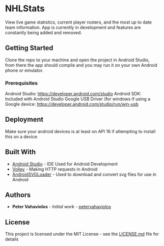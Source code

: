 # NHLStats

View live game statistics, current player rosters, and the most up to date team information.
App is currently in development and features are constantly being added and removed.

## Getting Started

Clone the repo to your machine and open the project in Android Studio, from there the app
should compile and you may run it on your own Android phone or emulator.

### Prerequisites

Android Studio: https://developer.android.com/studio
Android SDK: Included with Android Studio
Google USB Driver (for windows if using a Google device: https://developer.android.com/studio/run/win-usb

## Deployment

Make sure your android devices is at least on API 16 if attempting to install this on a device.

## Built With

* [Android Studio](https://developer.android.com/studio/) - IDE Used for Android Development
* [Volley](https://github.com/google/volley) - Making HTTP requests in Android
* [AndroidSVGLoader](https://github.com/ar-android/AndroidSvgLoader) - Used to download and convert svg files for use in Android

## Authors

* **Peter Vahaviolos** - *Initial work* - [petervahaviolos](https://github.com/petervahaviolos)

## License

This project is licensed under the MIT License - see the [LICENSE.md](LICENSE.md) file for details
